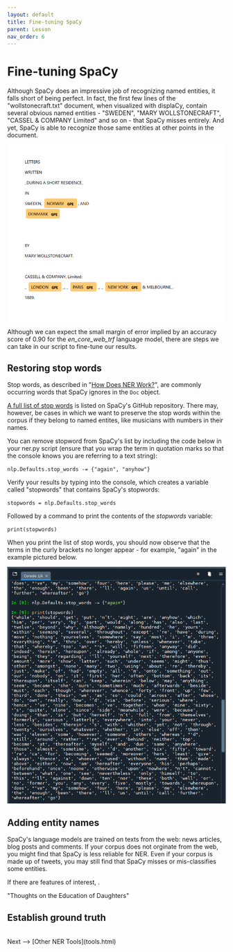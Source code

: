 ```yaml
---
layout: default
title: Fine-tuning SpaCy
parent: Lesson
nav_order: 6
---
```


# Fine-tuning SpaCy

Although SpaCy does an impressive job of recognizing named entities, it falls short of being perfect. In fact, the first few lines of the "wollstonecraft.txt" document, when visualized with displaCy, contain several obvious named entities - "SWEDEN", "MARY WOLLSTONECRAFT", "CASSEL & COMPANY Limited" and so on - that SpaCy misses entirely. And yet, SpaCy is able to recognize those same entities at other points in the document. 

![](assets/img/ner-misses.png)

Although we can expect the small margin of error implied by an accuracy score of 0.90 for the *en_core_web_trf* language model, there are steps we can take in our script to fine-tune our results. 

## Restoring stop words

Stop words, as described in "[How Does NER Work?](ner.html)", are commonly occurring words that SpaCy ignores in the `Doc` object. 

[A full list of stop words](https://github.com/explosion/spaCy/blob/master/spacy/lang/en/stop_words.py) is listed on SpaCy's GitHub repository. There may, however, be cases in which we want to preserve the stop words within the corpus if they belong to named entites, like musicians with numbers in their names.

You can remove stopword from SpaCy's list by including the code below in your ner.py script (ensure that you wrap the term in quotation marks so that the console knows you are referring to a text string):

```
nlp.Defaults.stop_words -= {"again", "anyhow"}
```

Verify your results by typing into the console, which creates a variable called "stopwords" that contains SpaCy's stopwords:

```
stopwords = nlp.Defaults.stop_words
```

Followed by a command to print the contents of the *stopwords* variable:

```
print(stopwords)
```

When you print the list of stop words, you should now observe that the terms in the curly brackets no longer appear - for example, "again" in the example pictured below.

![](assets/img/console-stopwords.png)

## Adding entity names

SpaCy's language models are trained on texts from the web: news articles, blog posts and comments. If your corpus does not orginate from the web, you might find that SpaCy is less reliable for NER. Even if your corpus is made up of tweets, you may still find that SpaCy misses or mis-classifies some entities.

If there are features of interest, .

"Thoughts on the Education of Daughters"

## Establish ground truth

<br />
Next --> [Other NER Tools](tools.html)
